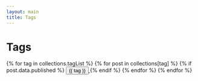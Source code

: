 ```yaml
---
layout: main
title: Tags
---
```


<h1 class="title-wide mb-6">
    Tags
</h1>

{% for tag in collections.tagList %}
{% for post in collections[tag] %}
{% if post.data.published %}
<span>
    <a href="/tags/{{ tag }}">
        <button class="text-base inline-block py-1 px-3 rounded-lg text-stone-600 dark:text-stone-50/[.80] border border-stone-300 dark:border-stone-50/25 link-container-hover mr-6 mb-6">
            {{ tag }}
        </button>
    </a>
</span>
{% endif %}
{% endfor %}
{% endfor %}